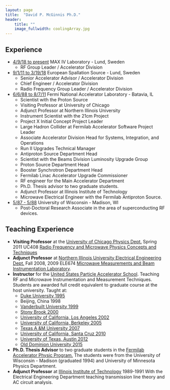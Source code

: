 ```yaml
---
layout: page
title:  "David P. McGinnis Ph.D."
header:
    title: ""
    image_fullwidth: coolingArray.jpg
---
```

## Experience      
* <ins>4/9/18 to present</ins>  MAX IV Laboratory - Lund, Sweden
  - RF Group Leader  / Accelerator Division
* <ins>9/1/11 to 3/19/18</ins>  European Spallation Source - Lund, Sweden
  - Senior Accelerator Advisor  / Accelerator Division
  - Chief Engineer / Accelerator Division
  - Radio Frequency Group Leader  / Accelerator Division
* <ins>6/6/88 to 8/7/11</ins>        Fermi National Accelerator Laboratory  - Batavia, IL
  - Scientist with the Proton Source
  - Visiting Professor at University of Chicago
  - Adjunct Professor at Northern Illinois University
  - Instrument Scientist with the 21cm Project
  - Project X Initial Concept Project Leader
  - Large Hadron Collider at Fermilab Accelerator Software Project Leader
  - Associate Accelerator Division Head for Systems, Integration, and Operations
  - Run II Upgrades Technical Manager
  - Antiproton Source Department Head
  - Scientist with the Beams Division Luminosity Upgrade Group
  - Proton Source Department Head
  - Booster Synchrotron Department Head
  - Fermilab Linac Accelerator Upgrade Commissioner 
  - RF engineer for the Main Accelerator Department
  - Ph.D. Thesis advisor to two graduate students.
  - Adjunct Professor at Illinois Institute of Technology
  - Microwave Electrical Engineer with the Fermilab Antiproton Source.
* <ins>5/87 - 5/88</ins> University of Wisconsin - Madison, WI
  - Post-Doctoral Research Associate in the area of superconducting RF devices.

## Teaching Experience   
* **Visiting Professor** at the <ins>University of Chicago Physics Dept.</ins> Spring 2011 UC408 [Radio Frequency and Microwave Physics Concepts and Techniques](/rfConcepts/)
* **Adjunct Professor** at <ins>Northern Illinois University Electrical Engineering Dept.</ins> Fall 2008, 2009 ELE674 [Microwave Measurements and Beam Instrumentation Laboratory](http://localhost:4000/microwaveMeasurementLab/).
* **Instructor** for the [United States Particle Accelerator School](http://uspas.fnal.gov/programs/). Teaching RF and Microwave Instrumentation and Measurement Techniques. Students are awarded full credit equivalent to graduate course at the host university. Taught at:
  - [Duke University 1995](http://uspas.fnal.gov/programs/1995/duke/95dukeHistory.shtml)
  - Beijing, China 1998
  - [Vanderbuilt University 1999](http://uspas.fnal.gov/programs/1999/vanderbilt/99vanderbiltHistory.shtml)
  - [Stony Brook 2000](http://uspas.fnal.gov/programs/2000/stonybrook/00stonybrookHistory.shtml)
  - [University of California, Los Angeles 2002](http://uspas.fnal.gov/programs/2002/ucla/02uclaHistory.shtml)
  - [University of California, Berkeley 2005](http://uspas.fnal.gov/programs/2005/ucb/05berkeleyHistory.shtml)
  - [Texas A &amp;M University 2007](http://uspas.fnal.gov/programs/2007/TAMU/07tamuHistory.shtml)
  - [University of California, Santa Cruz 2010](http://uspas.fnal.gov/programs/2010/ucsc/10UCSCHistory.shtml)
  - [University of Texas, Austin 2012](http://uspas.fnal.gov/programs/2012/uta/12utaHistory.shtml)
  - [Old Dominion University 2015](http://uspas.fnal.gov/programs/2015/ODU/15ODUHistory.shtml)
 * **Ph.D. Thesis Advisor** to two graduate students in the <ins>Fermilab Accelerator Physic Program.</ins> The students were from the University of Wisconsin - Madison (graduated 1994) and University of Minnesota Physics Department.
* **Adjunct Professor** at <ins>Illinois Institute of Technology</ins> 1989-1991 With the Electrical Engineering Department teaching transmission line theory and AC circuit analysis.

